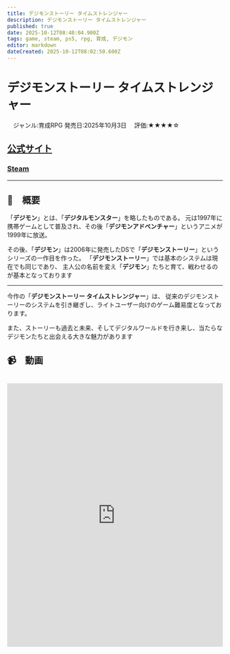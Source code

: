 ```yaml
---
title: デジモンストーリー タイムストレンジャー
description: デジモンストーリー タイムストレンジャー
published: true
date: 2025-10-12T08:40:04.900Z
tags: game, steam, ps5, rpg, 育成, デジモン
editor: markdown
dateCreated: 2025-10-12T08:02:50.600Z
---
```


# デジモンストーリー タイムストレンジャー

　ジャンル:育成RPG 発売日:2025年10月3日 　評価:★★★★☆
 
 ## [公式サイト](https://digimonstory-ts.bn-ent.net/)
 ### [Steam](https://store.steampowered.com/app/1984270/_/?l=japanese)
 
---

## 📜　概要
「**デジモン**」とは、「**デジタルモンスター**」を略したものである。
元は1997年に携帯ゲームとして普及され、その後「**デジモンアドベンチャー**」というアニメが1999年に放送。

その後、「**デジモン**」は2006年に発売したDSで「**デジモンストーリー**」というシリーズの一作目を作った。
「**デジモンストーリー**」では基本のシステムは現在でも同じであり、
主人公の名前を変え「**デジモン**」たちと育て、戦わせるのが基本となっております

---
今作の「**デジモンストーリー タイムストレンジャー**」は、
従来のデジモンストーリーのシステムを引き継ぎし、ライトユーザー向けのゲーム難易度となっております。

また、ストーリーも過去と未来、そしてデジタルワールドを行き来し、当たらなデジモンたちと出会える大きな魅力があります

## 📹　動画

<iframe src="https://mstdn.maud.io/@hota/4527143/embed" class="mastodon-embed" style="max-width: 100%; border: 0; margin: 1rem 0" width="600" height="615"></iframe>







